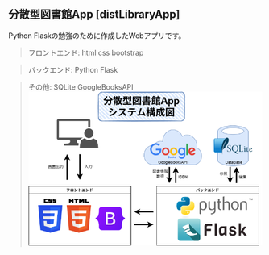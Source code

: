 ## 分散型図書館App [distLibraryApp]

Python Flaskの勉強のために作成したWebアプリです。

>フロントエンド: html css bootstrap

>バックエンド: Python Flask

>その他: SQLite GoogleBooksAPI
![](documents/システム構成図.drawio.png)
